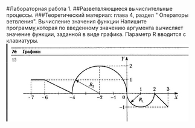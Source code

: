 #Лабораторная работа 1.
##Разветвляющиеся вычислительные процессы.
###Теоретический материал: глава 4, раздел " Операторы ветвления".
Вычисление значения функции
Напишите программу,которая по введенному значению аргумента вычисляет значение функции, заданной в виде графика. Параметр R вводится с клавиатуры.
![image](./gr.jpg)
